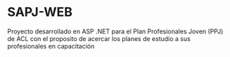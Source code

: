 # SAPJ-WEB
Proyecto desarrollado en ASP .NET para el Plan Profesionales Joven (PPJ) de ACL con el proposito de acercar los planes de estudio a sus profesionales en capacitación
